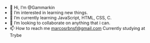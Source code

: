 - 👋 Hi, I’m @Gammarkin
- 👀 I’m interested in learning new things.
- 🌱 I’m currently learning JavaScript, HTML, CSS, C.
- 💞️ I’m looking to collaborate on anything that i can.
- 📫 How to reach me marcosrbnsf@gmail.com
Currently studying at Trybe

<!---
Gammarkin/Gammarkin is a ✨ special ✨ repository because its `README.md` (this file) appears on your GitHub profile.
You can click the Preview link to take a look at your changes.
--->
